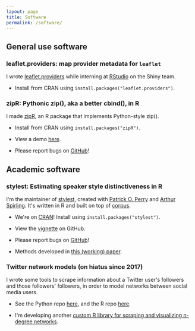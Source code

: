 ```yaml
---
layout: page
title: Software
permalink: /software/
---
```


## General use software

### leaflet.providers: map provider metadata for `leaflet`

I wrote <a href="https://rstudio.github.io/leaflet.providers/">leaflet.providers</a> while interning at <a href="https://shiny.rstudio.com/">RStudio</a> on the Shiny team.

* Install from CRAN using `install.packages("leaflet.providers")`.

### zipR: Pythonic zip(), aka a better cbind(), in R

I made <a href="https://cran.r-project.org/web/packages/zipR/">zipR</a>, an R package that implements Python-style zip().

* Install from CRAN using `install.packages("zipR")`.

* View a demo <a href="https://leslie-huang.github.io/zipr/zipr_demo.html">here</a>.

* Please report bugs on <a href="https://github.com/leslie-huang/zipR/issues">GitHub</a>!


## Academic software

### stylest: Estimating speaker style distinctiveness in R

I'm the maintainer of <a href="https://cran.r-project.org/web/packages/stylest">stylest</a>, created with <a href="https://github.com/patperry">Patrick O. Perry</a> and <a href="https://github.com/ArthurSpirling/">Arthur Spirling</a>. It's written in R and built on top of <a href="https://cran.r-project.org/web/packages/corpus/index.html">corpus</a>.

* We're on <a href="https://cran.r-project.org/web/packages/stylest">CRAN</a>! Install using `install.packages("stylest")`.

* View the <a href="https://github.com/leslie-huang/stylest/blob/master/vignettes/stylest-vignette.md">vignette</a> on GitHub.

* Please report bugs on <a href="https://github.com/leslie-huang/stylest/issues">GitHub</a>!

* Methods developed in <a href="https://papers.ssrn.com/sol3/papers.cfm?abstract_id=3235506">this (working) paper</a>.

### Twitter network models (on hiatus since 2017)
I wrote some tools to scrape information about a Twitter user's followers and those followers' followers, in order to model networks between social media users.

* See the Python repo <a href="https://github.com/leslie-huang/twitter-ssscraper">here</a>, and the R repo <a href="https://github.com/leslie-huang/twitter-scrapeR">here</a>.

* I'm developing another <a href="https://github.com/leslie-huang/twitterNetworkGraphR">custom R library for scraping and visualizing n-degree networks</a>.
